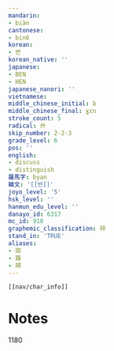 ```yaml
---
mandarin:
- biàn
cantonese:
- bin6
korean:
- 변
korean_native: ''
japanese:
- BEN
- HEN
japanese_nanori: ''
vietnamese:
middle_chinese_initial: b
middle_chinese_final: ɣɛn
stroke_count: 5
radical: 廾
skip_number: 2-2-3
grade_level: 6
pos: ''
english:
- discuss
- distinguish
羅馬字: byan
韓文: '[[뱐]]'
joyo_level: '5'
hsk_level: ''
hanmun_edu_level: ''
danayo_id: 6317
mc_id: 910
graphemic_classification: 辡
stand_in: 'TRUE'
aliases:
- 辯
- 瓣
- 辨
---
```

```meta-bind-embed
[[nav/char_info]]
```

# Notes
1180

